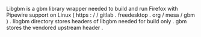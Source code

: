 Libgbm
is
a
gbm
library
wrapper
needed
to
build
and
run
Firefox
with
Pipewire
support
on
Linux
(
https
:
/
/
gitlab
.
freedesktop
.
org
/
mesa
/
gbm
)
.
libgbm
directory
stores
headers
of
libgbm
needed
for
build
only
.
gbm
stores
the
vendored
upstream
header
.
